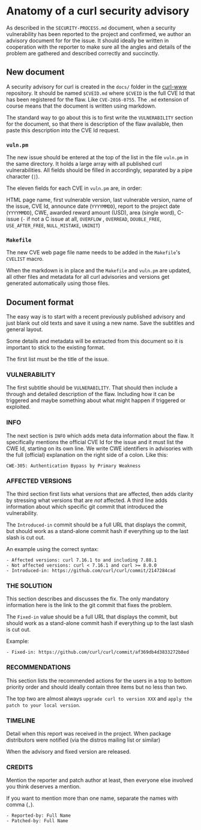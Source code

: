 # Anatomy of a curl security advisory

As described in the `SECURITY-PROCESS.md` document, when a security
vulnerability has been reported to the project and confirmed, we author an
advisory document for for the issue. It should ideally be written in
cooperation with the reporter to make sure all the angles and details of the
problem are gathered and described correctly and succinctly.

## New document

A security advisory for curl is created in the `docs/` folder in the
[curl-www](https://github.com/curl/curl-www) repository. It should be named
`$CVEID.md` where `$CVEID` is the full CVE Id that has been registered for the
flaw. Like `CVE-2016-0755`. The `.md` extension of course means that the
document is written using markdown.

The standard way to go about this is to first write the `VULNERABILITY`
section for the document, so that there is description of the flaw available,
then paste this description into the CVE Id request.

### `vuln.pm`

The new issue should be entered at the top of the list in the file `vuln.pm`
in the same directory. It holds a large array with all published curl
vulnerabilities. All fields should be filled in accordingly, separated by a
pipe character (`|`).

The eleven fields for each CVE in `vuln.pm` are, in order:

 HTML page name, first vulnerable version, last vulnerable version, name of
 the issue, CVE Id, announce date (`YYYYMMDD`), report to the project date
 (`YYYYMMDD`), CWE, awarded reward amount (USD), area (single word), C-issue
 (`-` if not a C issue at all, `OVERFLOW` , `OVERREAD`, `DOUBLE_FREE`,
 `USE_AFTER_FREE`, `NULL_MISTAKE`, `UNINIT`)

### `Makefile`

The new CVE web page file name needs to be added in the `Makefile`'s `CVELIST`
macro.

When the markdown is in place and the `Makefile` and `vuln.pm` are updated,
all other files and metadata for all curl advisories and versions get
generated automatically using those files.

## Document format

The easy way is to start with a recent previously published advisory and just
blank out old texts and save it using a new name. Save the subtitles and
general layout.

Some details and metadata will be extracted from this document so it is
important to stick to the existing format.

The first list must be the title of the issue.

### VULNERABILITY

The first subtitle should be `VULNERABILITY`. That should then include a
through and detailed description of the flaw. Including how it can be
triggered and maybe something about what might happen if triggered or
exploited.

### INFO

The next section is `INFO` which adds meta data information about the flaw. It
specifically mentions the official CVE Id for the issue and it must list the
CWE Id, starting on its own line. We write CWE identifiers in advisories with
the full (official) explanation on the right side of a colon. Like this:

`CWE-305: Authentication Bypass by Primary Weakness`

### AFFECTED VERSIONS

The third section first lists what versions that are affected, then adds
clarity by stressing what versions that are *not* affected. A third line adds
information about which specific git commit that introduced the vulnerability.

The `Introduced-in` commit should be a full URL that displays the commit, but
should work as a stand-alone commit hash if everything up to the last slash is
cut out.

An example using the correct syntax:

~~~
- Affected versions: curl 7.16.1 to and including 7.88.1
- Not affected versions: curl < 7.16.1 and curl >= 8.0.0
- Introduced-in: https://github.com/curl/curl/commit/2147284cad
~~~

### THE SOLUTION

This section describes and discusses the fix. The only mandatory information
here is the link to the git commit that fixes the problem.

The `Fixed-in` value should be a full URL that displays the commit, but should
work as a stand-alone commit hash if everything up to the last slash is cut
out.

Example:

`- Fixed-in: https://github.com/curl/curl/commit/af369db4d3833272b8ed`

### RECOMMENDATIONS

This section lists the recommended actions for the users in a top to bottom
priority order and should ideally contain three items but no less than two.

The top two are almost always `upgrade curl to version XXX` and `apply the
patch to your local version`.

### TIMELINE

Detail when this report was received in the project. When package distributors
were notified (via the distros mailing list or similar)

When the advisory and fixed version are released.

### CREDITS

Mention the reporter and patch author at least, then everyone else involved
you think deserves a mention.

If you want to mention more than one name, separate the names with comma
(`,`).

~~~
- Reported-by: Full Name
- Patched-by: Full Name
~~~
